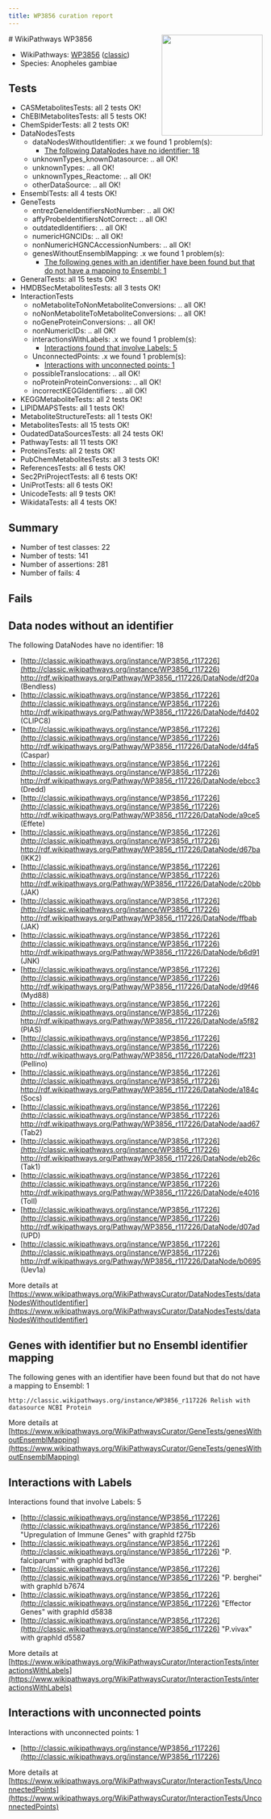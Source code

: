 ```yaml
---
title: WP3856 curation report
---
```


<img style="float: right; width: 200px" src="https://upload.wikimedia.org/wikipedia/commons/thumb/8/83/Wplogo_with_text_500.png/640px-Wplogo_with_text_500.png" />
# WikiPathways WP3856

* WikiPathways: [WP3856](https://wikipathways.org/pathways/WP3856) ([classic](https://classic.wikipathways.org/instance/WP3856))
* Species: Anopheles gambiae
## Tests
* CASMetabolitesTests: all 2 tests OK!
* ChEBIMetabolitesTests: all 5 tests OK!
* ChemSpiderTests: all 2 tests OK!
* DataNodesTests
    * dataNodesWithoutIdentifier: .x we found 1 problem(s):
        * [The following DataNodes have no identifier: 18](#8792c498)
    * unknownTypes_knownDatasource: .. all OK!
    * unknownTypes: .. all OK!
    * unknownTypes_Reactome: .. all OK!
    * otherDataSource: .. all OK!
* EnsemblTests: all 4 tests OK!
* GeneTests
    * entrezGeneIdentifiersNotNumber: .. all OK!
    * affyProbeIdentifiersNotCorrect: .. all OK!
    * outdatedIdentifiers: .. all OK!
    * numericHGNCIDs: .. all OK!
    * nonNumericHGNCAccessionNumbers: .. all OK!
    * genesWithoutEnsemblMapping: .x we found 1 problem(s):
        * [The following genes with an identifier have been found but that do not have a mapping to Ensembl: 1](#40286d83)
* GeneralTests: all 15 tests OK!
* HMDBSecMetabolitesTests: all 3 tests OK!
* InteractionTests
    * noMetaboliteToNonMetaboliteConversions: .. all OK!
    * noNonMetaboliteToMetaboliteConversions: .. all OK!
    * noGeneProteinConversions: .. all OK!
    * nonNumericIDs: .. all OK!
    * interactionsWithLabels: .x we found 1 problem(s):
        * [Interactions found that involve Labels: 5](#630d267c)
    * UnconnectedPoints: .x we found 1 problem(s):
        * [Interactions with unconnected points: 1](#35a61ad9)
    * possibleTranslocations: .. all OK!
    * noProteinProteinConversions: .. all OK!
    * incorrectKEGGIdentifiers: .. all OK!
* KEGGMetaboliteTests: all 2 tests OK!
* LIPIDMAPSTests: all 1 tests OK!
* MetaboliteStructureTests: all 1 tests OK!
* MetabolitesTests: all 15 tests OK!
* OudatedDataSourcesTests: all 24 tests OK!
* PathwayTests: all 11 tests OK!
* ProteinsTests: all 2 tests OK!
* PubChemMetabolitesTests: all 3 tests OK!
* ReferencesTests: all 6 tests OK!
* Sec2PriProjectTests: all 6 tests OK!
* UniProtTests: all 6 tests OK!
* UnicodeTests: all 9 tests OK!
* WikidataTests: all 4 tests OK!


## Summary

* Number of test classes: 22
* Number of tests: 141
* Number of assertions: 281
* Number of fails: 4

## Fails

<a name="8792c498" />

## Data nodes without an identifier

The following DataNodes have no identifier: 18

* [http://classic.wikipathways.org/instance/WP3856_r117226](http://classic.wikipathways.org/instance/WP3856_r117226) http://rdf.wikipathways.org/Pathway/WP3856_r117226/DataNode/df20a (Bendless)
* [http://classic.wikipathways.org/instance/WP3856_r117226](http://classic.wikipathways.org/instance/WP3856_r117226) http://rdf.wikipathways.org/Pathway/WP3856_r117226/DataNode/fd402 (CLIPC8)
* [http://classic.wikipathways.org/instance/WP3856_r117226](http://classic.wikipathways.org/instance/WP3856_r117226) http://rdf.wikipathways.org/Pathway/WP3856_r117226/DataNode/d4fa5 (Caspar)
* [http://classic.wikipathways.org/instance/WP3856_r117226](http://classic.wikipathways.org/instance/WP3856_r117226) http://rdf.wikipathways.org/Pathway/WP3856_r117226/DataNode/ebcc3 (Dredd)
* [http://classic.wikipathways.org/instance/WP3856_r117226](http://classic.wikipathways.org/instance/WP3856_r117226) http://rdf.wikipathways.org/Pathway/WP3856_r117226/DataNode/a9ce5 (Effete)
* [http://classic.wikipathways.org/instance/WP3856_r117226](http://classic.wikipathways.org/instance/WP3856_r117226) http://rdf.wikipathways.org/Pathway/WP3856_r117226/DataNode/d67ba (IKK2)
* [http://classic.wikipathways.org/instance/WP3856_r117226](http://classic.wikipathways.org/instance/WP3856_r117226) http://rdf.wikipathways.org/Pathway/WP3856_r117226/DataNode/c20bb (JAK)
* [http://classic.wikipathways.org/instance/WP3856_r117226](http://classic.wikipathways.org/instance/WP3856_r117226) http://rdf.wikipathways.org/Pathway/WP3856_r117226/DataNode/ffbab (JAK)
* [http://classic.wikipathways.org/instance/WP3856_r117226](http://classic.wikipathways.org/instance/WP3856_r117226) http://rdf.wikipathways.org/Pathway/WP3856_r117226/DataNode/b6d91 (JNK)
* [http://classic.wikipathways.org/instance/WP3856_r117226](http://classic.wikipathways.org/instance/WP3856_r117226) http://rdf.wikipathways.org/Pathway/WP3856_r117226/DataNode/d9f46 (Myd88)
* [http://classic.wikipathways.org/instance/WP3856_r117226](http://classic.wikipathways.org/instance/WP3856_r117226) http://rdf.wikipathways.org/Pathway/WP3856_r117226/DataNode/a5f82 (PIAS)
* [http://classic.wikipathways.org/instance/WP3856_r117226](http://classic.wikipathways.org/instance/WP3856_r117226) http://rdf.wikipathways.org/Pathway/WP3856_r117226/DataNode/ff231 (Pellino)
* [http://classic.wikipathways.org/instance/WP3856_r117226](http://classic.wikipathways.org/instance/WP3856_r117226) http://rdf.wikipathways.org/Pathway/WP3856_r117226/DataNode/a184c (Socs)
* [http://classic.wikipathways.org/instance/WP3856_r117226](http://classic.wikipathways.org/instance/WP3856_r117226) http://rdf.wikipathways.org/Pathway/WP3856_r117226/DataNode/aad67 (Tab2)
* [http://classic.wikipathways.org/instance/WP3856_r117226](http://classic.wikipathways.org/instance/WP3856_r117226) http://rdf.wikipathways.org/Pathway/WP3856_r117226/DataNode/eb26c (Tak1)
* [http://classic.wikipathways.org/instance/WP3856_r117226](http://classic.wikipathways.org/instance/WP3856_r117226) http://rdf.wikipathways.org/Pathway/WP3856_r117226/DataNode/e4016 (Toll)
* [http://classic.wikipathways.org/instance/WP3856_r117226](http://classic.wikipathways.org/instance/WP3856_r117226) http://rdf.wikipathways.org/Pathway/WP3856_r117226/DataNode/d07ad (UPD)
* [http://classic.wikipathways.org/instance/WP3856_r117226](http://classic.wikipathways.org/instance/WP3856_r117226) http://rdf.wikipathways.org/Pathway/WP3856_r117226/DataNode/b0695 (Uev1a)


More details at [https://www.wikipathways.org/WikiPathwaysCurator/DataNodesTests/dataNodesWithoutIdentifier](https://www.wikipathways.org/WikiPathwaysCurator/DataNodesTests/dataNodesWithoutIdentifier)

<a name="40286d83" />

## Genes with identifier but no Ensembl identifier mapping

The following genes with an identifier have been found but that do not have a mapping to Ensembl: 1
```
http://classic.wikipathways.org/instance/WP3856_r117226 Relish with datasource NCBI Protein
```

More details at [https://www.wikipathways.org/WikiPathwaysCurator/GeneTests/genesWithoutEnsemblMapping](https://www.wikipathways.org/WikiPathwaysCurator/GeneTests/genesWithoutEnsemblMapping)

<a name="630d267c" />

## Interactions with Labels

Interactions found that involve Labels: 5

* [http://classic.wikipathways.org/instance/WP3856_r117226](http://classic.wikipathways.org/instance/WP3856_r117226) "Upregulation of Immune Genes" with graphId f275b
* [http://classic.wikipathways.org/instance/WP3856_r117226](http://classic.wikipathways.org/instance/WP3856_r117226) "P. falciparum" with graphId bd13e
* [http://classic.wikipathways.org/instance/WP3856_r117226](http://classic.wikipathways.org/instance/WP3856_r117226) "P. berghei" with graphId b7674
* [http://classic.wikipathways.org/instance/WP3856_r117226](http://classic.wikipathways.org/instance/WP3856_r117226) "Effector Genes" with graphId d5838
* [http://classic.wikipathways.org/instance/WP3856_r117226](http://classic.wikipathways.org/instance/WP3856_r117226) "P.vivax" with graphId d5587


More details at [https://www.wikipathways.org/WikiPathwaysCurator/InteractionTests/interactionsWithLabels](https://www.wikipathways.org/WikiPathwaysCurator/InteractionTests/interactionsWithLabels)

<a name="35a61ad9" />

## Interactions with unconnected points

Interactions with unconnected points: 1

* [http://classic.wikipathways.org/instance/WP3856_r117226](http://classic.wikipathways.org/instance/WP3856_r117226)


More details at [https://www.wikipathways.org/WikiPathwaysCurator/InteractionTests/UnconnectedPoints](https://www.wikipathways.org/WikiPathwaysCurator/InteractionTests/UnconnectedPoints)


